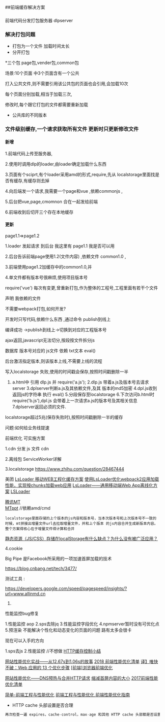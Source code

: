 ##前端缓存解决方案


### 

前端代码分发打包服务器 dlpserver
### 解决打包问题
* 打包为一个文件 加载时间太长 
*  分开打包

*三个包 page包,vender包,common包

场景:10个页面 中3个页面含有一个公共

打入公共文件,则不需要引用该公共包的页面也会引用,会加载10次

每个页面分别加载,相当于加载三次,

修改时,每个跟它打包的文件都需要重新加载

* 公共库的不同版本

### 文件级别缓存,一个请求获取所有文件 更新时只更新修改文件

#### 新增

1.前端代码上传至服务器,

2.使用时调用dlp的loader,由loader确定加载什么东西

3.页面有个sciprt,有个loader采用amd的形式,require,先从 localstorage里面找是否有缓存,有缓存则去掉

4.向后端发一个请求,我需要一个page和vue ,依赖commonjs ,

5.后台把vue,page,cmomnon 合在一起发给前端

6.前端收到后切开三个存在本地缓存

#### 更新

page1.1=>page1.2

1.loader 发起请求 到后台  我这里有 page1.1 我是否可以用

2.后台告诉前端page使用1.2(文件内容) ,依赖文件 common1.0 ,

3.前端使用page1.2加缓存中的common1.0,并

4.单文件都有版本号很麻烦,使用项目版本号

require('vue') 
每次有变更,曾重新打包,作为整体的工程号,工程里面有若干个文件

声明 我依赖的文件

不需要webpack打包,如何开发?

开发时只写代码,依赖什么东西 ,通过命令 publish到线上

编译成功 ->publish到线上->切换到对应的工程版本号

ajax返回,javascript无法切分,按段按文件拆分js

数据库 版本号对应的 js文件 依赖  txt文本  eval()

后台激活指定版本,则该版本上线,不需要上线的流程

写入localstorage 失败,使用的时间戳会保存,按照时间戳删除一半



1. a.html中 引用 dlp.js 并 require('a.js');
2.dlp.js 带着a.js及版本号去请求 server
3.dplserver判断a.js及其依赖文件,及其 版本的md5加密
4.dpl.js收到返回js的字符串 执行 eval()
5.分段保存至localstorage
6.下次访问b.html时require('b.js'),dpl.js 会带着上一次请求a.js的版本号及其相关信息
7.dplserver返回必须的文件.


localstorage超过5兆(保存失败时),按照时间戳删除一半的缓存


问题:如何给业务线提速



前端优化 可实施方案

1.cdn 分发  js 文件 cdn

2.离线包   ServiceWorker详解

3.localstorage
https://www.zhihu.com/question/28467444

美团
[LsLoader 移动WEB工程化缓存方案](https://zhuanlan.zhihu.com/p/21357211)
[使用LsLoader优化webpack2应用加载性能，实现按chunks加载web应用](https://zhuanlan.zhihu.com/p/25012345)
[LsLoader——通用移动端Web App离线化方案](https://tech.meituan.com/LsLoader.html)
[LSLoader](https://github.com/sexdevil/LSLoader)

[腾讯MT]( https://github.com/mtjs/mt)  
[MTppt](https://www.slideshare.net/luyongfugx/jsw3ctech) //依赖amd/cmd

`localstorage里面存储的上个版本的js内容和版本号，当本次版本号和上次版本号不一致的时候，mt拼接出增量文件url去拉取增量文件，并和上个版本
的js内容合并生成新版本内容。整个方案得核心在于增量文件得计算和合并`

[静态资源（JS/CSS）存储在localStorage有什么缺点？为什么没有被广泛应用？](https://www.zhihu.com/question/28467444)


4.cookie

Big Pipe 是Facebook所采用的一项加速首屏加载的技术

https://blog.cnbang.net/tech/3477/

测试工具 :

https://developers.google.com/speed/pagespeed/insights/?url=www.allinmd.cn


1.

性能监控bug修复

1.性能监控 aop
2.sps去除jq
3.性能监控字段优化
4.npmserver暂时没有可优化点
5.预渲染  不能解决个性化和动态变化的页面的问题   路有太多会很卡  

现在可以入手的方向

1.sps去js
2.性能监控   //不想做 
[HTTP缓存控制小结](http://imweb.io/topic/5795dcb6fb312541492eda8c)



[网站性能优化实战——从12.67s到1.06s的故事](https://zhuanlan.zhihu.com/p/35224473)
[2018 前端性能优化清单](https://juejin.im/post/5a966bd16fb9a0635172a50a)
[译】唯快不破：Web 应用的 13 个优化步骤](https://zhuanlan.zhihu.com/p/21417465)
[[前端]浏览器前端优化](https://mp.weixin.qq.com/s?__biz=MzAxNzMwOTQ0NA==&mid=2653355020&idx=1&sn=0c8ab4fdcb3df4f7fb9edf825571666c&chksm=8035d667b7425f716c79cf8f124f34f0305b72d9b9307702680ff2783fcbb7236086951b1228#rd)


[网站性能优化——DNS预热与合并HTTP请求](https://zhuanlan.zhihu.com/p/32168340)
[缩减首屏内容的大小](https://developers.google.com/speed/docs/insights/PrioritizeVisibleContent)
[2017前端性能优化清单](https://github.com/Findow-team/Blog/issues/11)


[简单-前端工程与性能优化](https://www.jianshu.com/p/758f30a64368?utm_campaign=maleskine&utm_content=note&utm_medium=seo_notes&utm_source=recommendation)
[前端工程与性能优化 ](https://div.io/topic/371)
[前端性能优化指南](https://segmentfault.com/a/1190000003646305)



* HTTP cache 头部设置是否合理

```js
再次检查一遍 expires，cache-control，max-age 和其他 HTTP cache 头部都是否设置正确。通常，资源应该是可缓存的，不管是短时间的（它们是否很可能改变），还是无限期的（它们是否是静态的）。 你可以在需要更新的时候，改变它们 URL 中的版本即可。在任何资源上禁止头部 Last-Modified 都会导致一个 If-Modified-Since 条件查询，即使资源在缓存中。与 Etag 一样，即使它在使用中。
```
